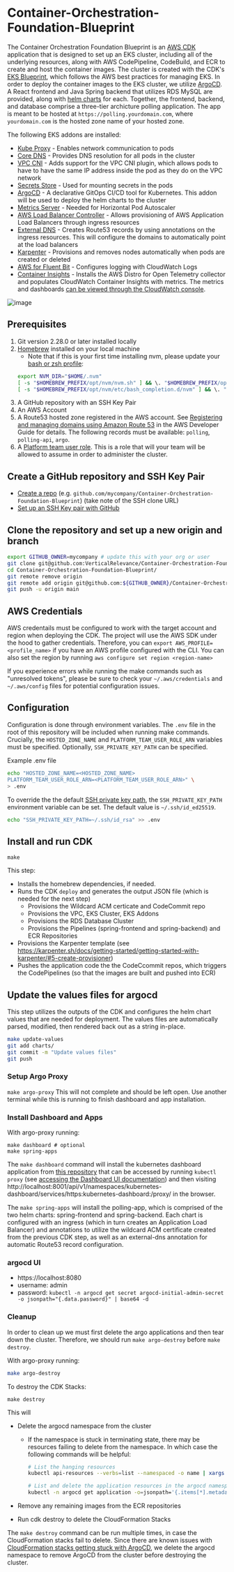 # Container-Orchestration-Foundation-Blueprint
The Container Orchestration Foundation Blueprint is an [AWS CDK](https://aws.amazon.com/cdk/) application that is designed to set up an EKS cluster, including all of the underlying resources, along with AWS CodePipeline, CodeBuild, and ECR to create and host the container images. The cluster is created with the CDK's [EKS Blueprint](https://aws-quickstart.github.io/cdk-eks-blueprints/getting-started/), which follows the AWS best practices for managing EKS. In order to deploy the container images to the EKS cluster, we utilize [ArgoCD](https://argo-cd.readthedocs.io/en/stable/). A React frontend and Java Spring backend that utilizes RDS MySQL are provided, along with [helm charts](https://helm.sh) for each. Together, the frontend, backend, and database comprise a three-tier archicture polling application. The app is meant to be hosted at `https://polling.yourdomain.com`, where `yourdomain.com` is the hosted zone name of your hosted zone.

The following EKS addons are installed:

* [Kube Proxy](https://aws-quickstart.github.io/cdk-eks-blueprints/addons/kube-proxy/) - Enables network communication to pods
* [Core DNS](https://aws-quickstart.github.io/cdk-eks-blueprints/addons/coredns/) - Provides DNS resolution for all pods in the cluster
* [VPC CNI](https://aws-quickstart.github.io/cdk-eks-blueprints/addons/vpc-cni/) - Adds support for the VPC CNI plugin, which allows pods to have to have the same IP address inside the pod as they do on the VPC network
* [Secrets Store](https://aws-quickstart.github.io/cdk-eks-blueprints/secrets-store/) - Used for mounting secrets in the pods
* [ArgoCD](https://aws-quickstart.github.io/cdk-eks-blueprints/addons/argo-cd/) - A declarative GitOps CI/CD tool for Kubernetes. This addon will be used to deploy the helm charts to the cluster
* [Metrics Server](https://aws-quickstart.github.io/cdk-eks-blueprints/addons/metrics-server/) - Needed for Horizontal Pod Autoscaler
* [AWS Load Balancer Controller](https://aws-quickstart.github.io/cdk-eks-blueprints/addons/aws-load-balancer-controller/) - Allows provisioning of AWS Application Load Balancers through ingress resources
* [External DNS](https://aws-quickstart.github.io/cdk-eks-blueprints/addons/external-dns/) - Creates Route53 records by using annotations on the ingress resources. This will configure the domains to automatically point at the load balancers
* [Karpenter](https://aws-quickstart.github.io/cdk-eks-blueprints/addons/karpenter/) - Provisions and removes nodes automatically when pods are created or deleted
* [AWS for Fluent Bit](https://aws-quickstart.github.io/cdk-eks-blueprints/addons/aws-for-fluent-bit/) - Configures logging with CloudWatch Logs
* [Container Insights](https://aws-quickstart.github.io/cdk-eks-blueprints/addons/container-insights/) - Installs the AWS Distro for Open Telemetry collector and populates CloudWatch Container Insights with metrics. The metrics and dashboards [can be viewed through the CloudWatch console](https://docs.aws.amazon.com/AmazonCloudWatch/latest/monitoring/Container-Insights-view-metrics.html).


![image](/Container_Orchestration.drawio.png)


## Prerequisites
1. Git version 2.28.0 or later installed locally
1. [Homebrew](https://brew.sh) installed on your local machine
    * Note that if this is your first time installing nvm, please update your [bash or zsh profile](https://formulae.brew.sh/formula/nvm#default):
    ```bash
    export NVM_DIR="$HOME/.nvm"
    [ -s "$HOMEBREW_PREFIX/opt/nvm/nvm.sh" ] && \. "$HOMEBREW_PREFIX/opt/nvm/nvm.sh" # This loads nvm
    [ -s "$HOMEBREW_PREFIX/opt/nvm/etc/bash_completion.d/nvm" ] && \. "$HOMEBREW_PREFIX/opt/nvm/etc/bash_completion.d/nvm" # This loads nvm bash_completion
    ```
1. A GitHub repository with an SSH Key Pair
1. An AWS Account
1. A Route53 hosted zone registered in the AWS account. See [Registering and managing domains using Amazon Route 53](https://docs.aws.amazon.com/Route53/latest/DeveloperGuide/registrar.html) in the AWS Developer Guide for details. The following records must be available: `polling`, `polling-api`, `argo`.
1. A [Platform team user role](https://aws-quickstart.github.io/cdk-eks-blueprints/teams/teams/#platformteam). This is a role that will your team will be allowed to assume in order to administer the cluster.

## Create a GitHub repository and SSH Key Pair
* [Create a repo](https://docs.github.com/en/get-started/quickstart/create-a-repo) (e.g. `github.com/mycompany/Container-Orchestration-Foundation-Blueprint`) (take note of the SSH clone URL)
* [Set up an SSH Key pair with GitHub](https://docs.github.com/en/authentication/connecting-to-github-with-ssh/generating-a-new-ssh-key-and-adding-it-to-the-ssh-agent?platform=mac)

## Clone the repository and set up a new origin and branch
```bash
export GITHUB_OWNER=mycompany # update this with your org or user
git clone git@github.com:VerticalRelevance/Container-Orchestration-Foundation-Blueprint.git
cd Container-Orchestration-Foundation-Blueprint/
git remote remove origin
git remote add origin git@github.com:${GITHUB_OWNER}/Container-Orchestration-Foundation-Blueprint.git
git push -u origin main
```

## AWS Credentials
AWS credentails must be configured to work with the target account and region when deploying the CDK. The project will use the AWS SDK under the hood to gather credentials. Therefore, you can `export AWS_PROFILE=<profile_name>` if you have an AWS profile configured with the CLI. You can also set the region by running `aws configure set region <region-name>`

If you experience errors while running the make commands such as "unresolved tokens", please be sure to check your `~/.aws/credentials` and `~/.aws/config` files for potential configuration issues.

## Configuration
Configuration is done through environment variables. The `.env` file in the root of this repository will be included when running make commands. Crucially, the `HOSTED_ZONE_NAME` and `PLATFORM_TEAM_USER_ROLE_ARN` variables must be specified. Optionally, `SSH_PRIVATE_KEY_PATH` can be specified.

Example .env file

```bash
echo "HOSTED_ZONE_NAME=<HOSTED_ZONE_NAME>
PLATFORM_TEAM_USER_ROLE_ARN=<PLATFORM_TEAM_USER_ROLE_ARN>" \
> .env
```

To override the the default [SSH private key path](https://argo-cd.readthedocs.io/en/stable/user-guide/private-repositories/#ssh-private-key-credential), the `SSH_PRIVATE_KEY_PATH` environment variable can be set. The default value is `~/.ssh/id_ed25519`.

```bash
echo "SSH_PRIVATE_KEY_PATH=~/.ssh/id_rsa" >> .env
```

## Install and run CDK
`make`

This step:
* Installs the homebrew dependencies, if needed.
* Runs the CDK `deploy` and generates the output JSON file (which is needed for the next step)
    * Provisions the Wildcard ACM certicate and CodeCommit repo
    * Provisions the VPC, EKS Cluster, EKS Addons
    * Provisions the RDS Database Cluster
    * Provisions the Pipelines (spring-frontend and spring-backend) and ECR Repositories
* Provisions the Karpenter template (see https://karpenter.sh/docs/getting-started/getting-started-with-karpenter/#5-create-provisioner)
* Pushes the application code the the CodeCcommit repos, which triggers the CodePipelines (so that the images are built and pushed into ECR)

## Update the values files for argocd
This step utilizes the outputs of the CDK and configures the helm chart values that are needed for deployment. The values files are automatically parsed, modified, then rendered back out as a string in-place.

```bash
make update-values
git add charts/
git commit -m "Update values files"
git push
```

### Setup Argo Proxy
`make argo-proxy`
This will not complete and should be left open. Use another terminal while this is running to finish dashboard and app installation.

### Install Dashboard and Apps
With argo-proxy running:
```
make dashboard # optional
make spring-apps
```

The `make dashboard` command will install the kubernetes dashboard application from [this repository](https://github.com/jstein-vr/k8-dashboard) that can be accessed by running `kubectl proxy` (see [accessing the Dashboard UI documentation](https://kubernetes.io/docs/tasks/access-application-cluster/web-ui-dashboard/#accessing-the-dashboard-ui)) and then visiting http://localhost:8001/api/v1/namespaces/kubernetes-dashboard/services/https:kubernetes-dashboard:/proxy/ in the browser.

The `make spring-apps` will install the polling-app, which is comprised of the two helm charts: spring-frontend and spring-backend. Each chart is configured with an ingress (which in turn creates an Application Load Balancer) and annotations to utilize the wildcard ACM certificate created from the previous CDK step, as well as an external-dns annotation for automatic Route53 record configuration.

### argocd UI
* https://localhost:8080
* username: admin
* password: `kubectl -n argocd get secret argocd-initial-admin-secret -o jsonpath="{.data.password}" | base64 -d`

### Cleanup 
In order to clean up we must first delete the argo applications and then tear down the cluster. Therefore, we should run `make argo-destroy` before `make destroy`.

With argo-proxy running:

```bash
make argo-destroy
```

To destroy the CDK Stacks:

`make destroy`

This will
* Delete the argocd namespace from the cluster
    * If the namespace is stuck in terminating state, there may be resources failing to delete from the namespace. In which case the following commands will be helpful:

        ```bash
        # List the hanging resources
        kubectl api-resources --verbs=list --namespaced -o name | xargs -n 1 kubectl get --show-kind --ignore-not-found -n argocd

        # List and delete the application resources in the argocd namespace
        kubectl -n argocd get application -o=jsonpath='{.items[*].metadata.name}' | xargs -n 1 -I {} kubectl patch -n argocd application {} --type=json -p='[{"op": "remove", "path": "/metadata/finalizers"}]'
        ```

* Remove any remaining images from the ECR repositories
* Run cdk destroy to delete the CloudFormation Stacks

The `make destroy` command can be run multiple times, in case the CloudFormation stacks fail to delete. Since there are known issues with [CloudFormation stacks getting stuck with ArgoCD](https://aws-quickstart.github.io/cdk-eks-blueprints/addons/argo-cd/#known-issues), we delete the argocd namespace to remove ArgoCD from the cluster before destroying the cluster.

